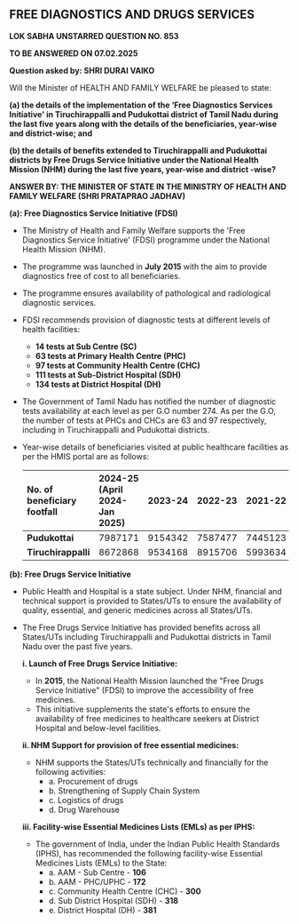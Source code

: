 ## FREE DIAGNOSTICS AND DRUGS SERVICES

**LOK SABHA UNSTARRED QUESTION NO. 853**

**TO BE ANSWERED ON 07.02.2025**

**Question asked by: SHRI DURAI VAIKO**

Will the Minister of HEALTH AND FAMILY WELFARE be pleased to state:

**(a) the details of the implementation of the ‘Free Diagnostics Services Initiative' in Tiruchirappalli and Pudukottai district of Tamil Nadu during the last five years along with the details of the beneficiaries, year-wise and district-wise; and**

**(b) the details of benefits extended to Tiruchirappalli and Pudukottai districts by Free Drugs Service Initiative under the National Health Mission (NHM) during the last five years, year-wise and district -wise?**

**ANSWER BY: THE MINISTER OF STATE IN THE MINISTRY OF HEALTH AND FAMILY WELFARE (SHRI PRATAPRAO JADHAV)**

**(a): Free Diagnostics Service Initiative (FDSI)**

- The Ministry of Health and Family Welfare supports the 'Free Diagnostics Service Initiative' (FDSI) programme under the National Health Mission (NHM).
- The programme was launched in **July 2015** with the aim to provide diagnostics free of cost to all beneficiaries.
- The programme ensures availability of pathological and radiological diagnostic services.
- FDSI recommends provision of diagnostic tests at different levels of health facilities:
  - **14 tests at Sub Centre (SC)**
  - **63 tests at Primary Health Centre (PHC)**
  - **97 tests at Community Health Centre (CHC)**
  - **111 tests at Sub-District Hospital (SDH)**
  - **134 tests at District Hospital (DH)**
- The Government of Tamil Nadu has notified the number of diagnostic tests availability at each level as per G.O number 274. As per the G.O, the number of tests at PHCs and CHCs are 63 and 97 respectively, including in Tiruchirappalli and Pudukottai districts.
- Year-wise details of beneficiaries visited at public healthcare facilities as per the HMIS portal are as follows:

  | No. of beneficiary footfall | 2024-25 (April 2024-Jan 2025) | 2023-24 | 2022-23 | 2021-22 | 2020-21 |
  | :-------------------------- | :---------------------------- | :------ | :------ | :------ | :------ |
  | **Pudukottai**              | 7987171                       | 9154342 | 7587477 | 7445123 | 6535947 |
  | **Tiruchirappalli**         | 8672868                       | 9534168 | 8915706 | 5993634 | 4744700 |

**(b): Free Drugs Service Initiative**

- Public Health and Hospital is a state subject. Under NHM, financial and technical support is provided to States/UTs to ensure the availability of quality, essential, and generic medicines across all States/UTs.
- The Free Drugs Service Initiative has provided benefits across all States/UTs including Tiruchirappalli and Pudukottai districts in Tamil Nadu over the past five years.

  **i. Launch of Free Drugs Service Initiative:**

  - In **2015**, the National Health Mission launched the "Free Drugs Service Initiative" (FDSI) to improve the accessibility of free medicines.
  - This initiative supplements the state's efforts to ensure the availability of free medicines to healthcare seekers at District Hospital and below-level facilities.

  **ii. NHM Support for provision of free essential medicines:**

  - NHM supports the States/UTs technically and financially for the following activities:
    - a. Procurement of drugs
    - b. Strengthening of Supply Chain System
    - c. Logistics of drugs
    - d. Drug Warehouse

  **iii. Facility-wise Essential Medicines Lists (EMLs) as per IPHS:**

  - The government of India, under the Indian Public Health Standards (IPHS), has recommended the following facility-wise Essential Medicines Lists (EMLs) to the State:
    - a. AAM - Sub Centre - **106**
    - b. AAM - PHC/UPHC - **172**
    - c. Community Health Centre (CHC) - **300**
    - d. Sub District Hospital (SDH) - **318**
    - e. District Hospital (DH) - **381**
